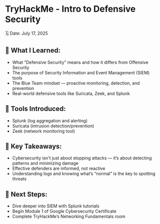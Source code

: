 # TryHackMe - Intro to Defensive Security

🗓️ Date: July 17, 2025

## 🔐 What I Learned:
- What “Defensive Security” means and how it differs from Offensive Security
- The purpose of Security Information and Event Management (SIEM) tools
- The Blue Team mindset — proactive monitoring, detection, and prevention
- Real-world defensive tools like Suricata, Zeek, and Splunk

## 🔧 Tools Introduced:
- Splunk (log aggregation and alerting)
- Suricata (intrusion detection/prevention)
- Zeek (network monitoring tool)

## 🧠 Key Takeaways:
- Cybersecurity isn't just about stopping attacks — it’s about detecting patterns and minimizing damage
- Effective defenders are informed, not reactive
- Understanding logs and knowing what’s “normal” is the key to spotting threats

## 🔭 Next Steps:
- Dive deeper into SIEM with Splunk tutorials
- Begin Module 1 of Google Cybersecurity Certificate
- Complete TryHackMe’s Networking Fundamentals room
